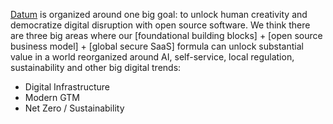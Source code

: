 [Datum](https://docs.datum.net/overview/datum) is organized around one big goal: to unlock human creativity and democratize digital disruption with open source software. We think there are three big areas where our [foundational building blocks] + [open source business model] + [global secure SaaS] formula can unlock substantial value in a world reorganized around AI, self-service, local regulation, sustainability and other big digital trends:

* Digital Infrastructure
* Modern GTM
* Net Zero / Sustainability
